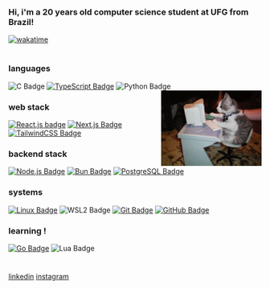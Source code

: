 
### Hi, i'm a 20 years old computer science student at UFG from Brazil!
[![wakatime](https://wakatime.com/badge/user/c1054241-c005-4f30-bee2-f1689db4f8f4.svg)](https://wakatime.com/@c1054241-c005-4f30-bee2-f1689db4f8f4)
#

### languages
![C Badge](https://img.shields.io/badge/C-007AFF?-style=flat&logo=c&logoColor=white)
[![TypeScript Badge](https://img.shields.io/badge/typescript-007ACC?style=flat&logo=typescript&logoColor=white)](https://www.typescriptlang.org/)
![Python Badge](https://img.shields.io/badge/python-6DA55F?style=flat&logo=python&logoColor=white)
<img align="right" src="static/giphy.gif" alt="cat" width="200">



### web stack
[![React.js badge](https://img.shields.io/badge/react.js-20232A?style=flat&logo=react&logoColor=61DAFB)](https://react.dev/)
[![Next.js Badge](https://img.shields.io/badge/next.js-black?style=flat&logo=next.js&logoColor=white)](https://nextjs.org/)
[![TailwindCSS Badge](https://img.shields.io/badge/tailwind_css-38B2AC?style=flat&logo=tailwind-css&logoColor=white)](https://tailwindcss.com/)

### backend stack 
[![Node.js Badge](https://img.shields.io/badge/node.js-6DA55F?style=flat&logo=node.js&logoColor=white)](https://nodejs.org/)
[![Bun Badge](https://img.shields.io/badge/bun-%23000000.svg?style=flat&logo=bun&logoColor=white)](https://bun.sh/)
[![PostgreSQL Badge](https://img.shields.io/badge/postgres-%23316192.svg?style=flat&logo=postgresql&logoColor=white)](https://www.postgresql.org/)

### systems

[![Linux Badge](https://img.shields.io/badge/linux-FCC624?style=flat&logo=linux&logoColor=black)](https://wikipedia.org/wiki/Linux)
![WSL2 Badge](https://img.shields.io/badge/wsl2-0078D6?style=flat&logo=windows&logoColor=white)
[![Git Badge](https://img.shields.io/badge/git-%23F05033.svg?style=flat&logo=git&logoColor=white)](https://git-scm.com/)
[![GitHub Badge](https://img.shields.io/badge/github-%23121011.svg?style=flat&logo=github&logoColor=white)](https://github.com/)

### learning !
[![Go Badge](https://img.shields.io/badge/go-00ADD8?style=flat&logo=go&logoColor=white)](https://go.dev/)
![Lua Badge](https://img.shields.io/badge/lua-%23316192.svg?-style=flat&logo=lua&logoColor=white)
 
#

<p>
    <a href='https://www.linkedin.com/in/matheus-henrique-rodrigues-magalh%C3%A3es'> linkedin</a> 
    <a href='https://www.instagram.com/matheushr.m'> instagram </a> 
</p>
